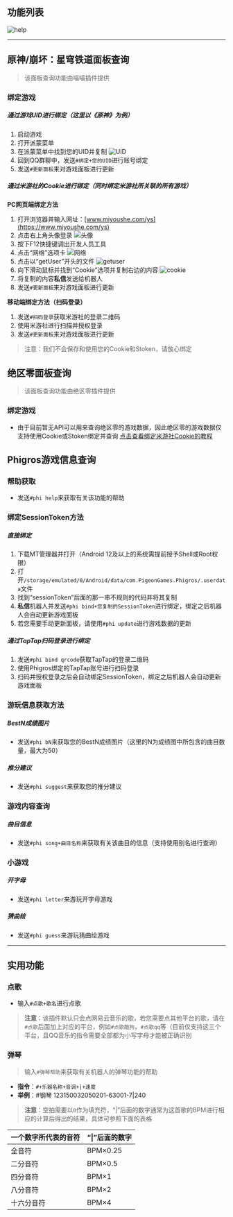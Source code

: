 ## 功能列表
![help](help.jpg)

---
## 原神/崩坏：星穹铁道面板查询

> 该面板查询功能由喵喵插件提供

### 绑定游戏
##### 通过游戏UID进行绑定（这里以《原神》为例）

1. 启动游戏
2. 打开派蒙菜单
3. 在派蒙菜单中找到您的UID并复制
![UID](3F4D8E0CCD0704842A0536DB24587991.jpg)
4. 回到QQ群聊中，发送`#绑定+您的UID`进行账号绑定
5. 发送`#更新面板`来对游戏面板进行更新

##### 通过米游社的Cookie进行绑定（同时绑定米游社所关联的所有游戏）

**PC网页端绑定方法**
1. 打开浏览器并输入网址：[www.miyoushe.com/ys](https://www.miyoushe.com/ys)
2. 点击右上角头像登录
![头像](QQ_1740408986778.png)
3. 按下F12快捷键调出开发人员工具
4. 点击“网络”选项卡
![网络](QQ_1740410198306.png)
5. 点击以“getUser”开头的文件
![getuser](QQ_1740410344859.png)
6. 向下滑动鼠标并找到“Cookie”选项并复制右边的内容
![cookie](QQ_1740410526452.png)
7. 将复制的内容**私信**发送给机器人
8. 发送`#更新面板`来对游戏面板进行更新

**移动端绑定方法（扫码登录）**
1. 发送`#扫码登录`获取米游社的登录二维码
2. 使用米游社进行扫描并授权登录
3. 发送`#更新面板`来对游戏面板进行更新

> 注意：我们不会保存和使用您的Cookie和Stoken，请放心绑定

## 绝区零面板查询

> 该面板查询功能由绝区零插件提供

### 绑定游戏

- 由于目前暂无API可以用来查询绝区零的游戏数据，因此绝区零的游戏数据仅支持使用Cookie或Stoken绑定并查询
[点击查看绑定米游社Cookie的教程](#通过米游社的Cookie进行绑定（同时绑定米游社所关联的所有游戏）)
## Phigros游戏信息查询
### 帮助获取

- 发送`#phi help`来获取有关该功能的帮助
### 绑定SessionToken方法
##### 直接绑定

1. 下载MT管理器并打开（Android 12及以上的系统需提前授予Shell或Root权限）
2. 打开`/storage/emulated/0/Android/data/com.PigeonGames.Phigros/.userdata`文件
3. 找到“sessionToken”后面的那一串不规则的代码并将其复制
4. **私信**机器人并发送`#phi bind+您复制的SessionToken`进行绑定，绑定之后机器人会自动更新游戏面板
5. 若您需要手动更新面板，请使用`#phi update`进行游戏数据的更新
##### 通过TapTap扫码登录进行绑定

1. 发送`#phi bind qrcode`获取TapTap的登录二维码
2. 使用Phigros绑定的TapTap账号进行扫码登录
3. 扫码并授权登录之后会自动绑定SessionToken，绑定之后机器人会自动更新游戏面板
### 游玩信息获取方法
##### BestN成绩图片

- 发送`#phi bN`来获取您的BestN成绩图片（这里的N为成绩图中所包含的曲目数量，最大为50）
##### 推分建议

- 发送`#phi suggest`来获取您的推分建议
### 游戏内容查询
##### 曲目信息

- 发送`#phi song+曲目名称`来获取有关该曲目的信息（支持使用别名进行查询）
### 小游戏
##### 开字母

- 发送`#phi letter`来游玩开字母游戏
##### 猜曲绘

- 发送`#phi guess`来游玩猜曲绘游戏
---
## 实用功能
### 点歌

- 输入`#点歌+歌名`进行点歌


> **注意**：该插件默认只会点网易云音乐的歌，若您需要点其他平台的歌，请在`#点歌`后面加上对应的平台，例如`#点歌酷狗`，`#点歌qq`等（目前仅支持这三个平台，且QQ音乐的指令需要全部都为小写字母才能被正确识别

### 弹琴

> 输入`#弹琴帮助`来获取有关机器人的弹琴功能的帮助

- **指令**：`#+乐器名称+音调+|+速度`
- **举例**：#钢琴 123150032050201-63001-7|240
> **注意**：空拍需要以`0`作为填充符，“|”后面的数字通常为这首歌的BPM进行相应的计算后得出的结果，具体可参照下面的表格


| 一个数字所代表的音符 | “\|”后面的数字 |
| ---------- | --------- |
| 全音符        | BPM×0.25  |
| 二分音符       | BPM×0.5   |
| 四分音符       | BPM×1     |
| 八分音符       | BPM×2     |
| 十六分音符      | BPM×4     |
